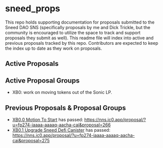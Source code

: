 # sneed_props
This repo holds supporting documentation for proposals submitted to the Sneed DAO SNS (specifically proposals by me and Dick Trickle, but the community is encouraged to utilize the space to track and support proposals they submit as well). This readme file will index into active and previous proposals tracked by this repo. Contributors are expected to keep the index up to date as they work on proposals.

## Active Proposals

## Active Proposal Groups
- XB0: work on moving tokens out of the Sonic LP. 

## Previous Proposals & Proposal Groups
- [XB0.0 Motion To Start](propGroups/xb0_SonicSwapLPMove/xb0.0_motionToStart.md) has passed: https://nns.ic0.app/proposal/?u=fp274-iaaaa-aaaaq-aacha-cai&proposal=266
- [XB0.1 Upgrade Sneed Defi Canister](propGroups/xb0_SonicSwapLPMove/xb0.1_upgradeSneedDefiCanister.md) has passed: https://nns.ic0.app/proposal/?u=fp274-iaaaa-aaaaq-aacha-cai&proposal=275
